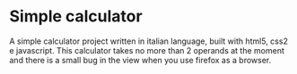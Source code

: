 # Simple calculator
A simple calculator project written in italian language, built with html5, css2 e javascript. 
This calculator takes no more than 2 operands at the moment and there is a small bug in the view when you use firefox as a browser.

